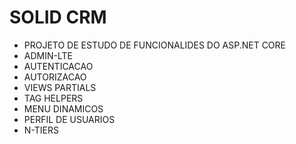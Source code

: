 ﻿# SOLID CRM 
   * PROJETO DE ESTUDO DE FUNCIONALIDES DO ASP.NET CORE
   * ADMIN-LTE
   * AUTENTICACAO
   * AUTORIZACAO
   * VIEWS PARTIALS
   * TAG HELPERS
   * MENU DINAMICOS
   * PERFIL DE USUARIOS
   * N-TIERS
   
   
  	  